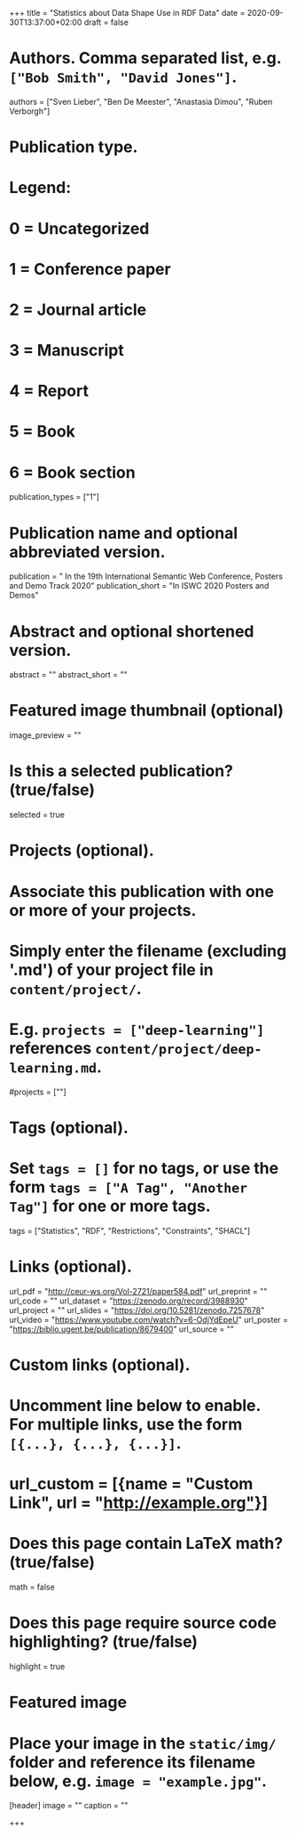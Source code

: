 +++
title = "Statistics about Data Shape Use in RDF Data"
date = 2020-09-30T13:37:00+02:00
draft = false

# Authors. Comma separated list, e.g. `["Bob Smith", "David Jones"]`.
authors = ["Sven Lieber", "Ben De Meester", "Anastasia Dimou", "Ruben Verborgh"]

# Publication type.
# Legend:
# 0 = Uncategorized
# 1 = Conference paper
# 2 = Journal article
# 3 = Manuscript
# 4 = Report
# 5 = Book
# 6 = Book section
publication_types = ["1"]

# Publication name and optional abbreviated version.
publication = " In the 19th International Semantic Web Conference, Posters and Demo Track 2020"
publication_short = "In ISWC 2020 Posters and Demos"

# Abstract and optional shortened version.
abstract = ""
abstract_short = ""

# Featured image thumbnail (optional)
image_preview = ""

# Is this a selected publication? (true/false)
selected = true

# Projects (optional).
#   Associate this publication with one or more of your projects.
#   Simply enter the filename (excluding '.md') of your project file in `content/project/`.
#   E.g. `projects = ["deep-learning"]` references `content/project/deep-learning.md`.
#projects = [""]

# Tags (optional).
#   Set `tags = []` for no tags, or use the form `tags = ["A Tag", "Another Tag"]` for one or more tags.
tags = ["Statistics", "RDF", "Restrictions", "Constraints", "SHACL"]

# Links (optional).
url_pdf = "http://ceur-ws.org/Vol-2721/paper584.pdf"
url_preprint = ""
url_code = ""
url_dataset = "https://zenodo.org/record/3988930"
url_project = ""
url_slides = "https://doi.org/10.5281/zenodo.7257678"
url_video = "https://www.youtube.com/watch?v=6-OdjYdEpeU"
url_poster = "https://biblio.ugent.be/publication/8679400"
url_source = ""

# Custom links (optional).
#   Uncomment line below to enable. For multiple links, use the form `[{...}, {...}, {...}]`.
# url_custom = [{name = "Custom Link", url = "http://example.org"}]

# Does this page contain LaTeX math? (true/false)
math = false

# Does this page require source code highlighting? (true/false)
highlight = true

# Featured image
# Place your image in the `static/img/` folder and reference its filename below, e.g. `image = "example.jpg"`.
[header]
image = ""
caption = ""

+++

